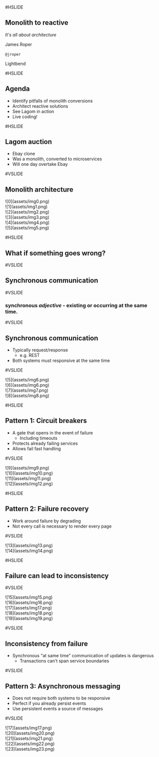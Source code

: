#HSLIDE

## Monolith to reactive

*It's all about architecture*

James Roper

`@jroper`

Lightbend

#HSLIDE

## Agenda

- Identify pitfalls of monolith conversions     <!-- .element: class="fragment" -->
- Architect reactive solutions                  <!-- .element: class="fragment" -->
- See Lagom in action                           <!-- .element: class="fragment" -->
- Live coding!                                  <!-- .element: class="fragment" -->

#HSLIDE

## Lagom auction

- Ebay clone                                    <!-- .element: class="fragment" -->
- Was a monolith, converted to microservices    <!-- .element: class="fragment" -->
- Will one day overtake Ebay                    <!-- .element: class="fragment" -->

#VSLIDE

## Monolith architecture

<div class="image-fragments">
    <div>
![0](assets/img0.png)
    </div>
    <div class="fragment">
![1](assets/img1.png)
    </div>
    <div class="fragment">
![2](assets/img2.png)
    </div>
    <div class="fragment">
![3](assets/img3.png)
    </div>
    <div class="fragment">
![4](assets/img4.png)
    </div>
    <div class="fragment">
![5](assets/img5.png)
    </div>
</div>

#HSLIDE

## What if something goes wrong?

#VSLIDE

## Synchronous communication

#VSLIDE

### synchronous *adjective* - existing or occurring at the same time.

#VSLIDE

## Synchronous communication

- Typically request/response                    <!-- .element: class="fragment" -->
    - e.g. REST                                 <!-- .element: class="fragment" -->
- Both systems must responsive at the same time <!-- .element: class="fragment" -->

#VSLIDE

<div class="image-fragments">
    <div>
![5](assets/img6.png)
    </div>
    <div class="fragment">
![6](assets/img6.png)
    </div>
    <div class="fragment">
![7](assets/img7.png)
    </div>
    <div class="fragment">
![8](assets/img8.png)
    </div>
</div>

#HSLIDE

## Pattern 1: Circuit breakers

- A gate that opens in the event of failure     <!-- .element: class="fragment" -->
    - Including timeouts                        <!-- .element: class="fragment" -->
- Protects already failing services             <!-- .element: class="fragment" -->
- Allows fail fast handling                     <!-- .element: class="fragment" -->

#VSLIDE

<div class="image-fragments">
    <div>
![9](assets/img9.png)
    </div>
    <div class="fragment">
![10](assets/img10.png)
    </div>
    <div class="fragment">
![11](assets/img11.png)
    </div>
    <div class="fragment">
![12](assets/img12.png)
    </div>
</div>

#HSLIDE

## Pattern 2: Failure recovery

- Work around failure by degrading                  <!-- .element: class="fragment" -->
- Not every call is necessary to render every page  <!-- .element: class="fragment" -->

#VSLIDE

<div class="image-fragments">
    <div>
![13](assets/img13.png)
    </div>
    <div class="fragment">
![14](assets/img14.png)
    </div>
</div>

#HSLIDE

## Failure can lead to inconsistency

#VSLIDE

<div class="image-fragments">
    <div>
![15](assets/img15.png)
    </div>
    <div class="fragment">
![16](assets/img16.png)
    </div>
    <div class="fragment">
![17](assets/img17.png)
    </div>
    <div class="fragment">
![18](assets/img18.png)
    </div>
    <div class="fragment">
![19](assets/img19.png)
    </div>
</div>

#VSLIDE

## Inconsistency from failure

- Synchronous "at same time" communication of updates is dangerous  <!-- .element: class="fragment" -->
    - Transactions can't span service boundaries                    <!-- .element: class="fragment" -->

#VSLIDE

## Pattern 3: Asynchronous messaging

- Does not require both systems to be responsive    <!-- .element: class="fragment" -->
- Perfect if you already persist events             <!-- .element: class="fragment" -->
- Use persistent events a source of messages        <!-- .element: class="fragment" -->

#VSLIDE

<div class="image-fragments">
    <div>
![17](assets/img17.png)
    </div>
    <div class="fragment">
![20](assets/img20.png)
    </div>
    <div class="fragment">
![21](assets/img21.png)
    </div>
    <div class="fragment">
![22](assets/img22.png)
    </div>
    <div class="fragment">
![23](assets/img23.png)
    </div>
</div>

